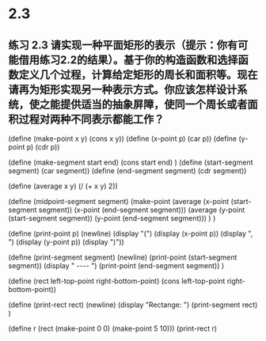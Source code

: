 # 2.3

## 练习 2.3 请实现一种平面矩形的表示（提示：你有可能借用练习2.2的结果）。基于你的构造函数和选择函数定义几个过程，计算给定矩形的周长和面积等。现在请再为矩形实现另一种表示方式。你应该怎样设计系统，使之能提供适当的抽象屏障，使同一个周长或者面积过程对两种不同表示都能工作？

<div id="scheme-1">
(define (make-point x y) (cons x y))
(define (x-point p) (car p))
(define (y-point p) (cdr p))

(define (make-segment start end)
    (cons start end)
)
(define (start-segment segment) (car segment))
(define (end-segment segment) (cdr segment))

(define (average x y) (/ (+ x y) 2))

(define (midpoint-segment segment) 
    (make-point 
        (average (x-point (start-segment segment)) (x-point (end-segment segment)))
        (average (y-point (start-segment segment)) (y-point (end-segment segment)))
    )
)

(define (print-point p)
    (newline)
    (display "(")
    (display (x-point p))
    (display ", ")
    (display (y-point p))
    (display ")"))

(define (print-segment segment)
    (newline)
    (print-point (start-segment segment))
    (display " ---- ")
    (print-point (end-segment segment))
)

(define (rect left-top-point right-bottom-point) (cons left-top-point right-bottom-point))

(define (print-rect rect)
    (newline)
    (display "Rectange: ")
    (print-segment rect)
)

(define r (rect (make-point 0 0) (make-point 5 10)))
(print-rect r)
</div>















<link rel="stylesheet" type="text/css" href="../../coding-js/deps/codemirror/lib/codemirror.css" />
<link rel="stylesheet" type="text/css" href="../../coding-js/coding.css" />
<link rel="stylesheet" type="text/css" href="../../coding-js/base.css" />

<script src="../../coding-js/deps/codemirror/lib/codemirror.js"></script>
<script src="../../coding-js/deps/jquery.min.js"></script>
<script src="../../coding-js/coding.js"> </script>

<script src="../../coding-js/deps/codemirror/mode/scheme/scheme.js"></script>

<script>
  c = new CodingJS('../../coding-js/');
</script>

<script>
      c.prompt("scheme-1");
</script>